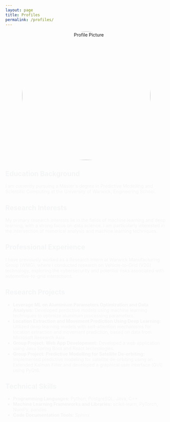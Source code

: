 ```yaml
---
layout: page
title: Profiles
permalink: /profiles/
---
```


<div style="text-align: center;">
    <img id="profile-pic" src="{{ '/images/profile_picture.JPG' | relative_url }}" alt="Profile Picture" style="width: 400px; border-radius: 100%;">
</div>

<h2 class="fade-in" style="color: #2c3e50;">Education Background</h2>
<p class="fade-in">I am currently pursuing a Master's degree in Predictive Modelling and Scientific Computing at the University of Warwick, Engineering School.</p>

<h2 class="fade-in" style="color: #2c3e50;">Research Interests</h2>
<p class="fade-in">My primary research interests lie in the fields of machine learning and deep learning, with a strong focus on data science. I am particularly interested in the intersection of numerical analysis and machine learning techniques.</p>

<h2 class="fade-in" style="color: #2c3e50;">Professional Experience</h2>
<p class="fade-in">I have previously worked as a Research Intern at Warwick Manufacturing Group (WMG), where I conducted research on Vehicle-to-Grid (V2G) technology, exploring the cybersecurity and potential risks associated with automotive-to-grid interactions.</p>

<h2 class="fade-in" style="color: #2c3e50;">Research Projects</h2>
<ul class="fade-in">
    <li><strong>Leverage ML on Aluminium Parameters Optimization and Data Analysis:</strong> Developed predictive models using machine learning techniques to optimize aluminum processing parameters.</li>
    <li><strong>Location Extraction and Movement Prediction Using Deep Learning:</strong> Utilized deep learning models with self-attention mechanisms for location extraction and movement prediction, based on data from Microsoft Research Asia.</li>
    <li><strong>Group Project: Web App Development:</strong> Developed a web application using Java Spring Boot and React technologies.</li>
    <li><strong>Group Project: Predictive Modelling for Satellite De-orbiting:</strong> Implemented predictive modeling for satellite de-orbiting using an Extended Kalman Filter and developed a graphical user interface (GUI) using PyQt6.</li>
</ul>

<h2 class="fade-in" style="color: #2c3e50;">Technical Skills</h2>
<ul class="fade-in">
    <li><strong>Programming Languages:</strong> Python, PostgreSQL, Java, C++</li>
    <li><strong>Machine Learning Frameworks and Libraries:</strong> scikit-learn, PyTorch, NumPy, pandas</li>
    <li><strong>Code Documentation Tools:</strong> Sphinx</li>
</ul>

<!-- CSS -->
<style>
    .fade-in {
        opacity: 0;
        animation: fadeInAnimation 0.6s forwards;
    }

    @keyframes fadeInAnimation {
        to {
            opacity: 1;
        }
    }
</style>

<!-- JavaScript -->
<script>
    document.addEventListener('DOMContentLoaded', function() {
        const elements = document.querySelectorAll('.fade-in');
        elements.forEach((el, index) => {
            el.style.animationDelay = `${index * 0.11}s`;
        });
    });
</script>
